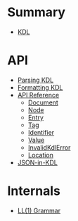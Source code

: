# Summary

- [KDL](./README.md)

# API

- [Parsing KDL](./api/parse.md)
- [Formatting KDL](./api/format.md)
- [API Reference](./api/reference/index.md)
  - [Document](./api/reference/classes/Document.md)
  - [Node](./api/reference/classes/Node.md)
  - [Entry](./api/reference/classes/Entry.md)
  - [Tag](./api/reference/classes/Tag.md)
  - [Identifier](./api/reference/classes/Identifier.md)
  - [Value](./api/reference/classes/Value.md)
  - [InvalidKdlError](./api/reference/classes/InvalidKdlError.md)
  - [Location](./api/reference/interfaces/Location.md)
- [JSON-in-KDL]()

# Internals

- [LL(1) Grammar]()
